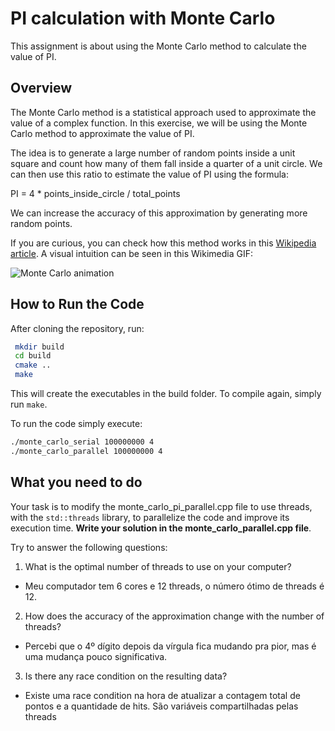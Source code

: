 # PI calculation with Monte Carlo

This assignment is about using the Monte Carlo method to calculate the value of PI.

## Overview

The Monte Carlo method is a statistical approach used to approximate the value of a complex function. In this exercise, we will be using the Monte Carlo method to approximate the value of PI.

The idea is to generate a large number of random points inside a unit square and count how many of them fall inside a quarter of a unit circle. We can then use this ratio to estimate the value of PI using the formula:

PI = 4 \* points_inside_circle / total_points

We can increase the accuracy of this approximation by generating more random points.

If you are curious, you can check how this method works in this [Wikipedia article](https://en.wikipedia.org/wiki/Monte_Carlo_method). A visual intuition can be seen in this Wikimedia GIF:

![Monte Carlo animation](https://upload.wikimedia.org/wikipedia/commons/8/84/Pi_30K.gif)

## How to Run the Code

After cloning the repository, run:

```sh
 mkdir build
 cd build
 cmake ..
 make
```

This will create the executables in the build folder. To compile again, simply run `make`.

To run the code simply execute:

```sh
./monte_carlo_serial 100000000 4
./monte_carlo_parallel 100000000 4
```

## What you need to do

Your task is to modify the monte_carlo_pi_parallel.cpp file to use threads, with the `std::threads` library, to parallelize the code and improve its execution time. **Write your solution in the monte_carlo_parallel.cpp file**.

Try to answer the following questions:

1. What is the optimal number of threads to use on your computer?

- Meu computador tem 6 cores e 12 threads, o número ótimo de threads é 12.

2. How does the accuracy of the approximation change with the number of threads?

- Percebi que o 4º dígito depois da vírgula fica mudando pra pior, mas é uma mudança pouco significativa.

3. Is there any race condition on the resulting data?

- Existe uma race condition na hora de atualizar a contagem total de pontos e a quantidade de hits. São variáveis compartilhadas pelas threads
